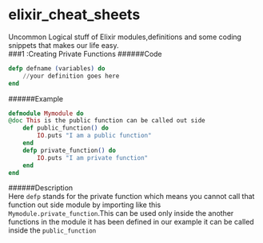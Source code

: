 # elixir_cheat_sheets
Uncommon Logical stuff of Elixir modules,definitions and some coding snippets that makes our life easy.         
###1 :Creating Private Functions
######Code
```elixir
defp defname (variables) do
    //your definition goes here 
end
```
######Example
```elixir
defmodule Mymodule do
@doc This is the public function can be called out side
    def public_function() do 
        IO.puts "I am a public function"
    end 
    defp private_function() do
        IO.puts "I am private function"
    end
end
```
######Description   
Here `defp` stands for the private function which means you cannot call that function out side module by importing like this `Mymodule.private_function`.This can be used only inside the another functions in the module it has been defined in our example it can be called inside the `public_function`                        
